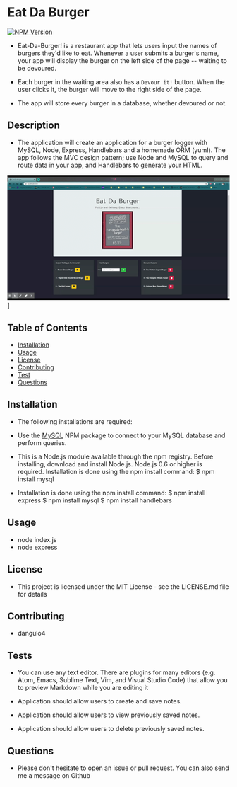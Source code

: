 # Eat Da Burger

[![NPM Version](https://img.shields.io/npm/v/npm.svg?style=flat)]()

- Eat-Da-Burger! is a restaurant app that lets users input the names of burgers they'd like to eat. Whenever a user submits a burger's name, your app will display the burger on the left side of the page -- waiting to be devoured.

- Each burger in the waiting area also has a `Devour it!` button. When the user clicks it, the burger will move to the right side of the page.

- The app will store every burger in a database, whether devoured or not.

## Description

- The application will create an application for a burger logger with MySQL, Node, Express, Handlebars and a homemade ORM (yum!). The app follows the MVC design pattern; use Node and MySQL to query and route data in your app, and Handlebars to generate your HTML.

![Questions](/public/assets/images/eatdaburger.gif)]

## Table of Contents

- [Installation](#Installation)
- [Usage](#Usage)
- [License](#License)
- [Contributing](#Contributing)
- [Test](#Test)
- [Questions](#Questions)

## Installation

- The following installations are required:
- Use the [MySQL](https://www.npmjs.com/package/mysql) NPM package to connect to your MySQL database and perform queries.

- This is a Node.js module available through the npm registry.
  Before installing, download and install Node.js. Node.js 0.6 or higher is required.
  Installation is done using the npm install command:
  \$ npm install mysql

- Installation is done using the npm install command:
  $ npm install express
  $ npm install mysql
  \$ npm install handlebars

## Usage

- node index.js
- node express

## License

- This project is licensed under the MIT License - see the LICENSE.md file for details

## Contributing

- dangulo4

## Tests

- You can use any text editor. There are plugins for many editors (e.g. Atom, Emacs, Sublime Text, Vim, and Visual Studio Code) that allow you to preview Markdown while you are editing it

- Application should allow users to create and save notes.

- Application should allow users to view previously saved notes.

- Application should allow users to delete previously saved notes.

## Questions

- Please don't hesitate to open an issue or pull request. You can also send me a message on Github
